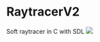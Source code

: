 # RaytracerV2
Soft raytracer in C with SDL
<img src="https://raw.github.com/Kawatwist/RaytracerV2/master/Screenshot/screenshot_0.bmp">
